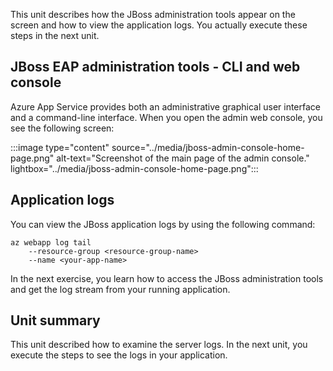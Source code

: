 This unit describes how the JBoss administration tools appear on the screen and how to view the application logs. You actually execute these steps in the next unit.

## JBoss EAP administration tools - CLI and web console

Azure App Service provides both an administrative graphical user interface and a command-line interface. When you open the admin web console, you see the following screen:

:::image type="content" source="../media/jboss-admin-console-home-page.png" alt-text="Screenshot of the main page of the admin console." lightbox="../media/jboss-admin-console-home-page.png":::

## Application logs

You can view the JBoss application logs by using the following command:

```azurecli
az webapp log tail
    --resource-group <resource-group-name>
    --name <your-app-name>
```

In the next exercise, you learn how to access the JBoss administration tools and get the log stream from your running application.

## Unit summary

This unit described how to examine the server logs. In the next unit, you execute the steps to see the logs in your application.

